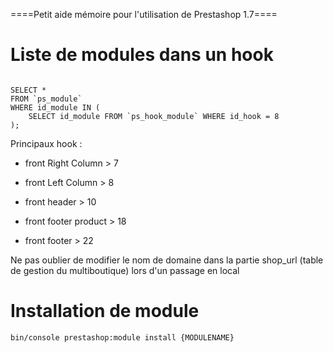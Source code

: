 ====Petit aide mémoire pour l'utilisation de Prestashop 1.7====


# Liste de modules dans un hook
<code sql>
SELECT *
FROM `ps_module`
WHERE id_module IN (
	SELECT id_module FROM `ps_hook_module` WHERE id_hook = 8
);
</code>

Principaux hook :

* front Right Column    > 7
* front Left Column     > 8
* front header          > 10

* front footer product  > 18
* front footer          > 22


Ne pas oublier de modifier le nom de domaine dans la partie shop_url (table de gestion du multiboutique) lors d'un passage en local

# Installation de module
```bash
bin/console prestashop:module install {MODULENAME}
```

